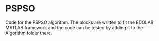 # PSPSO


Code for the PSPSO algorithm. The blocks are written to fit the EDOLAB MATLAB framework and the code can be tested by adding it to the Algorithm folder there.
